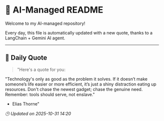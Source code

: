 # 🧠 AI-Managed README

Welcome to my AI-managed repository!

Every day, this file is automatically updated with a new quote, thanks to a LangChain + Gemini AI agent.

---

## 📅 Daily Quote

> "Here's a quote for you:

"Technology's only as good as the problem it solves.
If it doesn’t make someone’s life easier or more efficient,
it’s just a shiny distraction eating up resources.
Don't chase the newest gadget; chase the genuine need.
Remember: tools should serve, not enslave."

- Elias Thorne"

*🕒 Updated on 2025-10-31 14:20*
